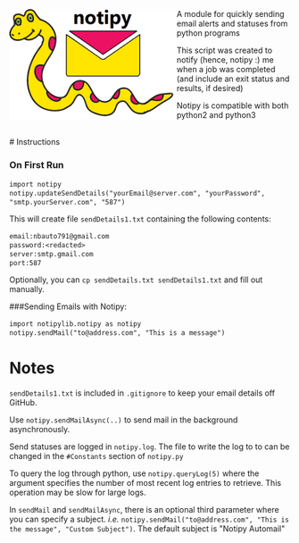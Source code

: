 <img src=https://github.com/nbryans/notipy/blob/master/Logo/notipyLogo.png width=300px align=left>
<!---# notipy-->
A module for quickly sending email alerts and statuses from python programs


This script was created to notify (hence, notipy :) me when a job was completed (and include an exit status and results, if desired)


Notipy is compatible with both python2 and python3

<br />
# Instructions

### On First Run
```
import notipy
notipy.updateSendDetails("yourEmail@server.com", "yourPassword", "smtp.yourServer.com", "587")
```
This will create file  `sendDetails1.txt` containing the following contents:
```
email:nbauto791@gmail.com
password:<redacted>
server:smtp.gmail.com
port:587
```
Optionally, you can `cp sendDetails.txt sendDetails1.txt` and fill out manually.

###Sending Emails with Notipy:
```
import notipylib.notipy as notipy
notipy.sendMail("to@address.com", "This is a message")
```

# Notes
`sendDetails1.txt` is included in `.gitignore` to keep your email details off GitHub.

Use `notipy.sendMailAsync(..)` to send mail in the background asynchronously.

Send statuses are logged in `notipy.log`. The file to write the log to to can be changed in the `#Constants` section of `notipy.py`

To query the log through python, use `notipy.queryLog(5)` where the argument specifies the number of most recent log entries to retrieve. This operation may be slow for large logs.

In `sendMail` and `sendMailAsync`, there is an optional third parameter where you can specify a subject. *i.e.* `notipy.sendMail("to@address.com", "This is the message", "Custom Subject")`. The default subject is "Notipy Automail"

<!---
Logo created using modified images originally distributed by Pixabay.com
https://pixabay.com/en/cartoon-snake-yellow-1293047/
https://pixabay.com/en/email-letter-contact-message-mail-309678/
-->
